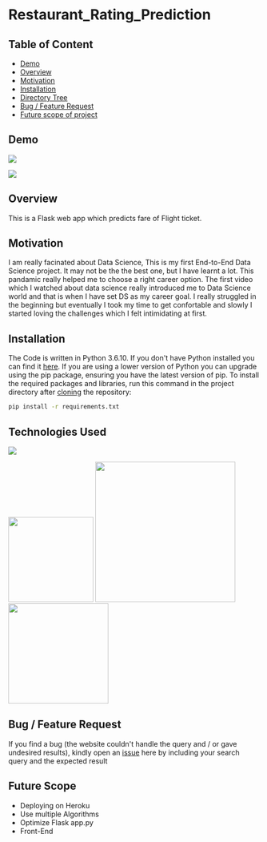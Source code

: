 # Restaurant_Rating_Prediction
 


## Table of Content
  * [Demo](#demo)
  * [Overview](#overview)
  * [Motivation](#motivation)
  * [Installation](#installation)
  * [Directory Tree](#directory-tree)
  * [Bug / Feature Request](#bug---feature-request)
  * [Future scope of project](#future-scope)


## Demo

![](https://i.imgur.com/VoG4tF4.png)

![](https://i.imgur.com/dEDl1zx.png)

## Overview
This is a Flask web app which predicts fare of Flight ticket.

## Motivation
I am really facinated about Data Science, This is my first End-to-End Data Science project. It may not be the the best one, but I have learnt a lot. This pandamic really helped me to choose a right career option. The first video which I watched about data science really introduced me to Data Science world and that is when I have set DS as my career goal. I really struggled in the beginning but eventually I took my time to get confortable and slowly I started loving the challenges which I felt intimidating at first.

## Installation
The Code is written in Python 3.6.10. If you don't have Python installed you can find it [here](https://www.python.org/downloads/). If you are using a lower version of Python you can upgrade using the pip package, ensuring you have the latest version of pip. To install the required packages and libraries, run this command in the project directory after [cloning](https://www.howtogeek.com/451360/how-to-clone-a-github-repository/) the repository:
```bash
pip install -r requirements.txt
```

## Technologies Used

![](https://forthebadge.com/images/badges/made-with-python.svg)

[<img target="_blank" src="https://flask.palletsprojects.com/en/1.1.x/_images/flask-logo.png" width=170>](https://flask.palletsprojects.com/en/1.1.x/) [<img target="_blank" src="https://number1.co.za/wp-content/uploads/2017/10/gunicorn_logo-300x85.png" width=280>](https://gunicorn.org) [<img target="_blank" src="https://scikit-learn.org/stable/_static/scikit-learn-logo-small.png" width=200>](https://scikit-learn.org/stable/) 


## Bug / Feature Request

If you find a bug (the website couldn't handle the query and / or gave undesired results), kindly open an [issue](https://github.com/naveen-1609/Restaurant_Rating_Prediction/issues) here by including your search query and the expected result

## Future Scope

* Deploying on Heroku
* Use multiple Algorithms
* Optimize Flask app.py
* Front-End 
